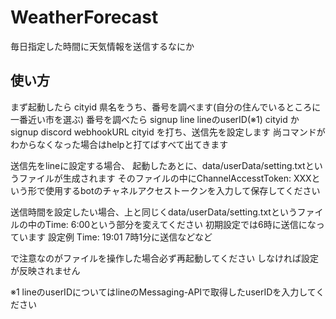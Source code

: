 # WeatherForecast
毎日指定した時間に天気情報を送信するなにか

## 使い方
まず起動したら
cityid 県名をうち、番号を調べます(自分の住んでいるところに一番近い市を選ぶ)
番号を調べたら
signup line lineのuserID(※1) cityid
か
signup discord webhookURL cityid
を打ち、送信先を設定します
尚コマンドがわからなくなった場合はhelpと打てばすべて出てきます

送信先をlineに設定する場合、
起動したあとに、data/userData/setting.txtというファイルが生成されます
そのファイルの中にChannelAccesstToken: XXXという形で使用するbotのチャネルアクセストークンを入力して保存してください

送信時間を設定したい場合、上と同じくdata/userData/setting.txtというファイルの中のTime: 6:00という部分を変えてください
初期設定では6時に送信になっています
設定例
Time: 19:01 7時1分に送信などなど

で注意なのがファイルを操作した場合必ず再起動してください
しなければ設定が反映されません

※1 lineのuserIDについてはlineのMessaging-APIで取得したuserIDを入力してください
